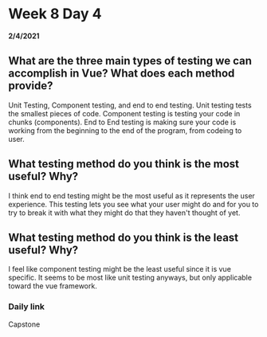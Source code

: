 # Week 8 Day 4
__2/4/2021__

## What are the three main types of testing we can accomplish in Vue? What does each method provide?

Unit Testing, Component testing, and end to end testing. Unit testing tests the smallest pieces of code. Component testing is testing your code in chunks (components). End to End testing is making sure your code is working from the beginning to the end of the program, from codeing to user.

## What testing method do you think is the most useful? Why?

I think end to end testing might be the most useful as it represents the user experience. This testing lets you see what your user might do and for you to try to break it with what they might do that they haven't thought of yet.

## What testing method do you think is the least useful? Why?

I feel like component testing might be the least useful since it is vue specific. It seems to be most like unit testing anyways, but only applicable toward the vue framework.

### Daily link
Capstone